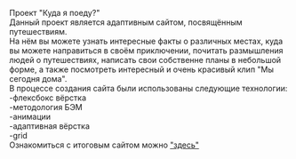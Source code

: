 Проект "Куда я поеду?"  
Данный проект является адаптивным сайтом, посвящённым путешествиям.  
На нём вы можете узнать интересные факты о различных местах, куда вы можете направиться в своём приключении, почитать размышления людей о путешествиях, написать свои собственне планы в небольшой форме, а также посмотреть интересный и очень красивый клип "Мы сегодня дома".  
В процессе создания сайта были использованы следующие технологии:  
-флексбокс вёрстка  
-методология БЭМ  
-анимации  
-адаптивная вёрстка  
-grid  
Ознакомиться с итоговым сайтом можно ["здесь"]()
